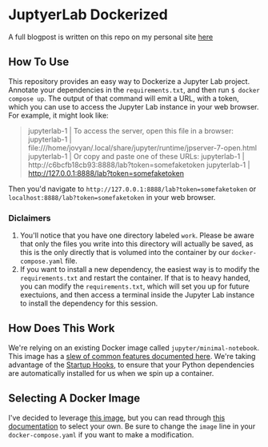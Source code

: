 # JuptyerLab Dockerized

A full blogpost is written on this repo on my personal site [here](http://greghilston.com/post/how-to-dockerize-jupyterlab/)

## How To Use

This repository provides an easy way to Dockerize a Jupyter Lab project. Annotate your dependencies in the `requirements.txt`, and then run `$ docker compose up`. The output of that command will emit a URL, with a token, which you can use to access the Jupyter Lab instance in your web browser. For example, it might look like:

> jupyterlab-1  |     To access the server, open this file in a browser:
> jupyterlab-1  |         file:///home/jovyan/.local/share/jupyter/runtime/jpserver-7-open.html
> jupyterlab-1  |     Or copy and paste one of these URLs:
> jupyterlab-1  |         http://c6bcfb18cb93:8888/lab?token=somefaketoken
> jupyterlab-1  |         http://127.0.0.1:8888/lab?token=somefaketoken

Then you'd navigate to `http://127.0.0.1:8888/lab?token=somefaketoken` or `localhost:8888/lab?token=somefaketoken` in your web browser.

### Diclaimers

1. You'll notice that you have one directory labeled `work`. Please be aware that only the files you write into this directory will actually be saved, as this is the only directly that is volumed into the container by our `docker-compose.yaml` file.
2. If you want to install a new dependency, the easiest way is to modify the `requirements.txt` and restart the container. If that is to heavy handed, you can modify the `requirements.txt`, which will set you up for future exectuions, and then access a terminal inside the Jupyter Lab instance to install the dependency for this session.

## How Does This Work

We're relying on an existing Docker image called `jupyter/minimal-notebook`. This image has a [slew of common features documented here](https://jupyter-docker-stacks.readthedocs.io/en/latest/using/common.html). We're taking advantage of the [Startup Hooks](https://jupyter-docker-stacks.readthedocs.io/en/latest/using/common.html#startup-hooks), to ensure that your Python dependencies are automatically installed for us when we spin up a container.

## Selecting A Docker Image

I've decided to leverage [this image](https://jupyter-docker-stacks.readthedocs.io/en/latest/using/selecting.html#jupyter-minimal-notebook), but you can read through [this documentation](https://jupyter-docker-stacks.readthedocs.io/en/latest/using/selecting.html) to select your own. Be sure to change the `image` line in your `docker-compose.yaml` if you want to make a modification.

